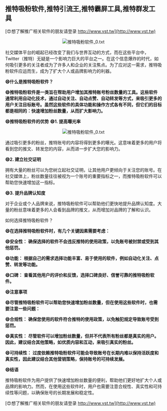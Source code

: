 ## **推特吸粉软件,推特引流王,推特霸屏工具,推特群发工具**

[😍想了解推广相关软件的朋友请登录 http://www.vst.tw](http://www.vst.tw)

 <center><img src="https://vst.tw/MP4/tuiguang/png/4.png" alt="推特吸粉软件_0.txt"></center>

社交媒体平台的崛起已经改变了我们与世界互动的方式，而在这些平台中，Twitter（推特）无疑是一个影响力巨大的平台之一。在这个信息爆炸的时代，如何吸引更多的关注者成为了许多人和企业的关注焦点。为了应对这一需求，推特吸粉软件应运而生，成为了扩大个人或品牌影响力的利器。

**😄什么是推特吸粉软件？**

**😄推特吸粉软件是一类旨在帮助用户增加其推特账号粉丝数量的工具。这些软件通常利用自动化技术，通过自动关注、自动点赞、自动转发等方式，来吸引更多的用户关注目标账号。虽然这些软件的具体功能和操作方式各有不同，但它们的目标都是相同的：快速增加粉丝数量，从而扩大影响力。**

**😄推特吸粉软件的优势**
**😄1. 提高曝光率**

 <center><img src="https://vst.tw/MP4/tuiguang/png/7.png" alt="推特吸粉软件_0.txt"></center>

通过吸引更多的粉丝，推特账号的内容将得到更多的曝光。这意味着更多的用户将看到您的推文、转发您的内容，从而进一步扩大您的影响力。

**😄2. 建立社交证明**

拥有大量的粉丝可以为您树立起社交证明，让其他用户更倾向于关注您的账号。在社交媒体上，粉丝数量往往被视为一个账号的重要指标之一，而推特吸粉软件可以帮助您快速增加这一指标。

**😄3. 提升品牌认知度**

对于企业或个人品牌来说，推特吸粉软件可以帮助他们更快地提升品牌认知度。大量的粉丝意味着更多的人会看到品牌的推文，从而增加对品牌的了解和认识。

如何选择推特吸粉软件？

**😄在选择推特吸粉软件时，有几个关键因素需要考虑：**

**😄安全性： 确保选择的软件不会违反推特的使用政策，以免账号被封禁或受到其他惩罚。**

**😄功能： 根据自己的需求选择功能丰富、易于使用的软件，例如自动化关注、点赞、转发等功能。**

**😄口碑： 查看其他用户的评价和反馈，选择口碑良好、信誉可靠的推特吸粉软件。**

**😄注意事项**

**😄尽管推特吸粉软件可以帮助您快速增加粉丝数量，但在使用这些软件时，也需要注意一些问题：**

**😄合规性： 确保您使用的软件符合推特的使用政策，以免触犯规定导致账号受到惩罚。**

**😄真实性： 尽管软件可以增加粉丝数量，但并不代表所有粉丝都是真实的用户。因此，建议结合其他策略，如优质内容和互动，来吸引真实的粉丝。**

**😄可持续性： 过度依赖推特吸粉软件可能会导致账号在长期内难以保持活跃度和真实性，因此建议结合其他营销策略，保持账号的可持续发展。**

**😄结语**

推特吸粉软件为用户提供了快速增加粉丝数量的便利，帮助他们更好地扩大个人或品牌的影响力。然而，在使用这些软件时，用户也需要注意合规性、真实性和可持续性等问题，以确保账号的长期发展和稳定性。

[😍想了解推广相关软件的朋友请登录 http://www.vst.tw](http://www.vst.tw)



